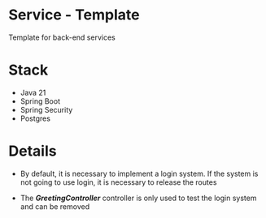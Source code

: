 # Service - Template
Template for back-end services

# Stack
- Java 21
- Spring Boot
- Spring Security
- Postgres

# Details

- By default, it is necessary to implement a login system. If the system is not going to use login, it is necessary to release the routes


- The ***GreetingController*** controller is only used to test the login system and can be removed